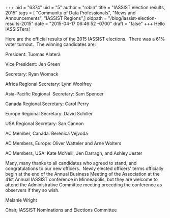 +++
nid = "6374"
uid = "5"
author = "robin"
title = "IASSIST election results, 2015"
tags = [ "Community of Data Professionals", "News and Announcements", "IASSIST Regions",]
oldpath = "/blog/iassist-election-results-2015"
date = "2015-04-17 06:46:52 -0700"
draft = "false"
+++
Hello IASSISTers!

Here are the official results of the 2015 IASSIST elections.  There was
a 61% voter turnout.  The winning candidates are:

President: Tuomas Alaterä

Vice President: Jen Green

Secretary: Ryan Womack

Africa Regional Secretary: Lynn Woolfrey

Asia-Pacific Regional  Secretary: Sam Spencer

Canada Regional Secretary: Carol Perry

Europe Regional Secretary: David Schiller

USA Regional Secretary: San Cannon

AC Member, Canada: Berenica Vejvoda

AC Members, Europe: Oliver Watteler and Arne Wolters

AC Members, USA: Kate McNeill, Jen Darragh, and Ashley Jester

Many, many thanks to all candidates who agreed to stand, and
congratulations to our new officers.  Newly elected officers' terms
officially begin at the end of the Annual Business Meeting of the
Association at the 41st Annual IASSIST conference in Minneapolis, but
they are welcome to attend the Administrative Committee meeting
preceding the conference as observers if they so wish.

Melanie Wright

Chair, IASSIST Nominations and Elections Committee
